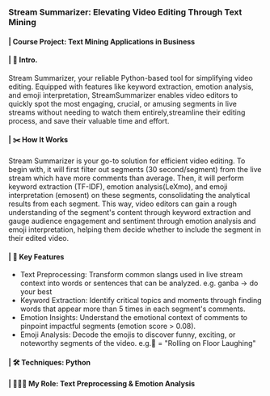 ### Stream Summarizer: Elevating Video Editing Through Text Mining
#### | Course Project: Text Mining Applications in Business

#### | 👾 Intro.
Stream Summarizer, your reliable Python-based tool for simplifying video editing. Equipped with features like keyword extraction, emotion analysis, and emoji interpretation, StreamSummarizer enables video editors to quickly spot the most engaging, crucial, or amusing segments in live streams without needing to watch them entirely,streamline their editing process, and save their valuable time and effort. 

#### | ✂️ How It Works
Stream Summarizer is your go-to solution for efficient video editing. To begin with, it will first filter out segments (30 second/segment) from the live stream which have more comments than average. Then, it will perform keyword extraction (TF-IDF), emotion analysis(LeXmo), and emoji interpretation (emosent) on these segments, consolidating the analytical results from each segment. This way, video editors can gain a rough understanding of the segment's content through keyword extraction and gauge audience engagement and sentiment through emotion analysis and emoji interpretation, helping them decide whether to include the segment in their edited video.

#### | 🌟 Key Features
- Text Preprocessing: Transform common slangs used in live stream context into words or sentences that can be analyzed. e.g. ganba -> do your best 
- Keyword Extraction: Identify critical topics and moments through finding words that appear more than 5 times in each segment's comments.
- Emotion Insights: Understand the emotional context of comments to pinpoint impactful segments (emotion score > 0.08).
- Emoji Analysis: Decode the emojis to discover funny, exciting, or noteworthy segments of the video. e.g.🤣 = "Rolling on Floor Laughing"

#### | 🛠️ Techniques: Python
#### | 👩🏻‍💻 My Role: Text Preprocessing & Emotion Analysis

